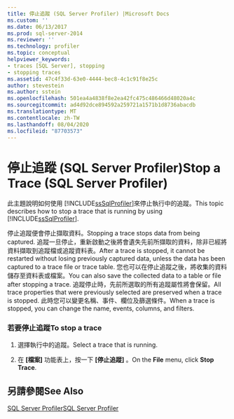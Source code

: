 ```yaml
---
title: 停止追蹤 (SQL Server Profiler) |Microsoft Docs
ms.custom: ''
ms.date: 06/13/2017
ms.prod: sql-server-2014
ms.reviewer: ''
ms.technology: profiler
ms.topic: conceptual
helpviewer_keywords:
- traces [SQL Server], stopping
- stopping traces
ms.assetid: 47c4f33d-63e0-4444-bec8-4c1c91f8e25c
author: stevestein
ms.author: sstein
ms.openlocfilehash: 501ea4a4838f8e2ea42fc475c486466d48020a4c
ms.sourcegitcommit: ad4d92dce894592a259721a1571b1d8736abacdb
ms.translationtype: MT
ms.contentlocale: zh-TW
ms.lasthandoff: 08/04/2020
ms.locfileid: "87703573"
---
```

# <a name="stop-a-trace-sql-server-profiler"></a><span data-ttu-id="43e2e-102">停止追蹤 (SQL Server Profiler)</span><span class="sxs-lookup"><span data-stu-id="43e2e-102">Stop a Trace (SQL Server Profiler)</span></span>
  <span data-ttu-id="43e2e-103">此主題說明如何使用 [!INCLUDE[ssSqlProfiler](../../includes/sssqlprofiler-md.md)]來停止執行中的追蹤。</span><span class="sxs-lookup"><span data-stu-id="43e2e-103">This topic describes how to stop a trace that is running by using [!INCLUDE[ssSqlProfiler](../../includes/sssqlprofiler-md.md)].</span></span>  
  
 <span data-ttu-id="43e2e-104">停止追蹤便會停止擷取資料。</span><span class="sxs-lookup"><span data-stu-id="43e2e-104">Stopping a trace stops data from being captured.</span></span> <span data-ttu-id="43e2e-105">追蹤一旦停止，重新啟動之後將會遺失先前所擷取的資料，除非已經將資料擷取到追蹤檔或追蹤資料表。</span><span class="sxs-lookup"><span data-stu-id="43e2e-105">After a trace is stopped, it cannot be restarted without losing previously captured data, unless the data has been captured to a trace file or trace table.</span></span> <span data-ttu-id="43e2e-106">您也可以在停止追蹤之後，將收集的資料儲存至資料表或檔案。</span><span class="sxs-lookup"><span data-stu-id="43e2e-106">You can also save the collected data to a table or file after stopping a trace.</span></span> <span data-ttu-id="43e2e-107">追蹤停止時，先前所選取的所有追蹤屬性將會保留。</span><span class="sxs-lookup"><span data-stu-id="43e2e-107">All trace properties that were previously selected are preserved when a trace is stopped.</span></span> <span data-ttu-id="43e2e-108">此時您可以變更名稱、事件、欄位及篩選條件。</span><span class="sxs-lookup"><span data-stu-id="43e2e-108">When a trace is stopped, you can change the name, events, columns, and filters.</span></span>  
  
### <a name="to-stop-a-trace"></a><span data-ttu-id="43e2e-109">若要停止追蹤</span><span class="sxs-lookup"><span data-stu-id="43e2e-109">To stop a trace</span></span>  
  
1.  <span data-ttu-id="43e2e-110">選擇執行中的追蹤。</span><span class="sxs-lookup"><span data-stu-id="43e2e-110">Select a trace that is running.</span></span>  
  
2.  <span data-ttu-id="43e2e-111">在 **[檔案]** 功能表上，按一下 **[停止追蹤]** 。</span><span class="sxs-lookup"><span data-stu-id="43e2e-111">On the **File** menu, click **Stop Trace**.</span></span>  
  
## <a name="see-also"></a><span data-ttu-id="43e2e-112">另請參閱</span><span class="sxs-lookup"><span data-stu-id="43e2e-112">See Also</span></span>  
 [<span data-ttu-id="43e2e-113">SQL Server Profiler</span><span class="sxs-lookup"><span data-stu-id="43e2e-113">SQL Server Profiler</span></span>](sql-server-profiler.md)  
  
  
